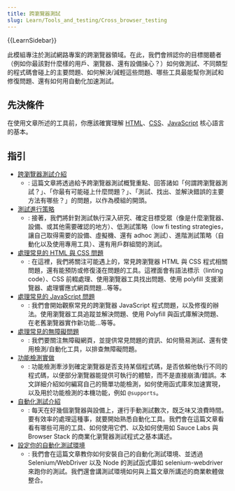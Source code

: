 ```yaml
---
title: 跨瀏覽器測試
slug: Learn/Tools_and_testing/Cross_browser_testing
---
```


{{LearnSidebar}}

此模組專注於測試網路專案的跨瀏覽器領域。在此，我們會辨認你的目標閱聽者（例如你最該對什麼樣的用戶、瀏覽器、還有設備操心？）如何做測試、不同類型的程式碼會碰上的主要問題、如何解決/減輕這些問題、哪些工具最能幫你測試和修復問題、還有如何用自動化加速測試。

## 先決條件

在使用文章所述的工具前，你應該確實理解 [HTML](/zh-TW/docs/Learn/HTML)、[CSS](/zh-TW/docs/Learn/CSS)、[JavaScript](/zh-TW/docs/Learn/JavaScript) 核心語言的基本。

## 指引

- [跨瀏覽器測試介紹](/zh-TW/docs/Learn/Tools_and_testing/Cross_browser_testing/Introduction)
  - : 這篇文章將透過給予跨瀏覽器測試概覽重點、回答諸如「何謂跨瀏覽器測試？」、「你最有可能碰上什麼問題？」、「測試、找出、並解決錯誤的主要方法有哪些？」的問題，以作為模組的開頭。
- [測試進行策略](/zh-TW/docs/Learn/Tools_and_testing/Cross_browser_testing/Testing_strategies)
  - : 接著，我們將針對測試執行深入研究、確定目標受眾（像是什麼瀏覽器、設備、或其他需要確認的地方）、低測試策略（low fi testing strategies，讓自己取得需要的設備、虛擬機、還有 adhoc 測試）、進階測試策略（自動化以及使用專用工具）、還有用戶群組間的測試。
- [處理常見的 HTML 與 CSS 問題](/zh-TW/docs/Learn/Tools_and_testing/Cross_browser_testing/HTML_and_CSS)
  - : 在這裡，我們將關注可能遇上的，常見跨瀏覽器 HTML 與 CSS 程式相關問題，還有能預防或修復淺在問題的工具。這裡面會有語法標示（linting code）、CSS 前輟處理、使用瀏覽器工具找出問題、使用 polyfill 支援瀏覽器、處理響應式網頁問題...等等。
- [處理常見的 JavaScript 問題](/zh-TW/docs/Learn/Tools_and_testing/Cross_browser_testing/JavaScript)
  - : 我們會開始觀察常見的跨瀏覽器 JavaScript 程式問題，以及修復的辦法。使用瀏覽器工具追蹤並解決問題、使用 Polyfill 與函式庫解決問題、在老舊瀏覽器實作新功能...等等。
- [處理常見的無障礙問題](/zh-TW/docs/Learn/Tools_and_testing/Cross_browser_testing/Accessibility)
  - : 我們要關注無障礙網頁，並提供常見問題的資訊、如何簡易測試、還有使用檢測/自動化工具，以排查無障礙問題。
- [功能檢測實做](/zh-TW/docs/Learn/Tools_and_testing/Cross_browser_testing/Feature_detection)
  - : 功能檢測牽涉到確定瀏覽器是否支持某個程式碼，是否依賴他執行不同的程式碼，以便部分瀏覽器能提供可執行的體驗，而不是直接崩潰/錯誤。本文詳細介紹如何編寫自己的簡單功能檢測，如何使用函式庫來加速實現，以及用於功能檢測的本機功能，例如 `@supports`。
- [自動化測試介紹](/zh-TW/docs/Learn/Tools_and_testing/Cross_browser_testing/Automated_testing)
  - : 每天在好幾個瀏覽器與設備上，運行手動測試數次，既乏味又浪費時間。要有效率的處理這種事，就要開始熟悉自動化工具。我們會在這篇文章看看有哪些可用的工具、如何使用它們、以及如何使用如 Sauce Labs 與 Browser Stack 的商業化瀏覽器測試程式之基本講述。
- [設定你的自動化測試環境](/zh-TW/docs/Learn/Tools_and_testing/Cross_browser_testing/Your_own_automation_environment)
  - : 我們會在這篇文章教你如何安裝自己的自動化測試環境、並透過 Selenium/WebDriver 以及 Node 的測試函式庫如 selenium-webdriver 來跑你的測試。我們還會講測試環境如何與上篇文章所講述的商業軟體做整合。
